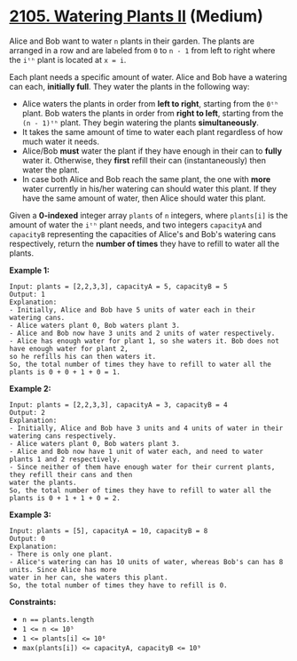 # [2105. Watering Plants II][link] (Medium)

[link]: https://leetcode.cn/problems/watering-plants-ii/

Alice and Bob want to water `n` plants in their garden. The plants are arranged in a row and are
labeled from `0` to `n - 1` from left to right where the `iᵗʰ` plant is located at `x = i`.

Each plant needs a specific amount of water. Alice and Bob have a watering can each, **initially
full**. They water the plants in the following way:

- Alice waters the plants in order from **left to right**, starting from the `0ᵗʰ` plant. Bob waters
the plants in order from **right to left**, starting from the `(n - 1)ᵗʰ` plant. They begin watering
the plants **simultaneously**.
- It takes the same amount of time to water each plant regardless of how much water it needs.
- Alice/Bob **must** water the plant if they have enough in their can to **fully** water it.
Otherwise, they **first** refill their can (instantaneously) then water the plant.
- In case both Alice and Bob reach the same plant, the one with **more** water currently in his/her
watering can should water this plant. If they have the same amount of water, then Alice should water
this plant.

Given a **0-indexed** integer array `plants` of `n` integers, where `plants[i]` is the amount of
water the `iᵗʰ` plant needs, and two integers `capacityA` and `capacityB` representing the
capacities of Alice's and Bob's watering cans respectively, return the **number of times** they have
to refill to water all the plants.

**Example 1:**

```
Input: plants = [2,2,3,3], capacityA = 5, capacityB = 5
Output: 1
Explanation:
- Initially, Alice and Bob have 5 units of water each in their watering cans.
- Alice waters plant 0, Bob waters plant 3.
- Alice and Bob now have 3 units and 2 units of water respectively.
- Alice has enough water for plant 1, so she waters it. Bob does not have enough water for plant 2,
so he refills his can then waters it.
So, the total number of times they have to refill to water all the plants is 0 + 0 + 1 + 0 = 1.
```

**Example 2:**

```
Input: plants = [2,2,3,3], capacityA = 3, capacityB = 4
Output: 2
Explanation:
- Initially, Alice and Bob have 3 units and 4 units of water in their watering cans respectively.
- Alice waters plant 0, Bob waters plant 3.
- Alice and Bob now have 1 unit of water each, and need to water plants 1 and 2 respectively.
- Since neither of them have enough water for their current plants, they refill their cans and then
water the plants.
So, the total number of times they have to refill to water all the plants is 0 + 1 + 1 + 0 = 2.
```

**Example 3:**

```
Input: plants = [5], capacityA = 10, capacityB = 8
Output: 0
Explanation:
- There is only one plant.
- Alice's watering can has 10 units of water, whereas Bob's can has 8 units. Since Alice has more
water in her can, she waters this plant.
So, the total number of times they have to refill is 0.
```

**Constraints:**

- `n == plants.length`
- `1 <= n <= 10⁵`
- `1 <= plants[i] <= 10⁶`
- `max(plants[i]) <= capacityA, capacityB <= 10⁹`
